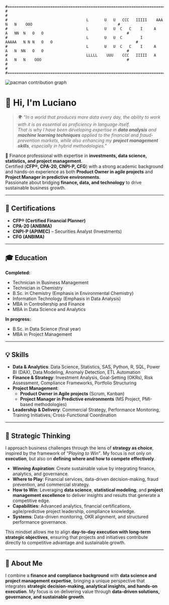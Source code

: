 ```
#===========================================================================================================================#
#                                                                                                                           #
#                                   L       U   U   CCC   IIIII    AAA    N   N    OOO                                      #
#                                   L       U   U  C   C    I     A   A   NN  N   O   O                                     #
#                                   L       U   U  C        I     AAAAA   N N N   O   O                                     #
#                                   L       U   U  C   C    I     A   A   N  NN   O   O                                     #
#                                   LLLLL    UUU    CCC   IIIII   A   A   N   N    OOO                                      #
#                                                                                                                           #
#===========================================================================================================================#
```

<picture>
  <source media="(prefers-color-scheme: dark)" srcset="https://raw.githubusercontent.com/luciano/luciano/output/pacman-contribution-graph-dark.svg">
  <source media="(prefers-color-scheme: light)" srcset="https://raw.githubusercontent.com/luciano/luciano/output/pacman-contribution-graph.svg">
  <img alt="pacman contribution graph" src="https://raw.githubusercontent.com/luciano/luciano/output/pacman-contribution-graph.svg">
</picture>

###

# 👋 Hi, I'm Luciano  

> 🌍 *"In a world that produces more data every day, the ability to work with it is as essential as proficiency in language itself.  
That is why I have been developing expertise in **data analysis** and **machine learning techniques** applied to the financial and fraud-prevention markets, while also enhancing my **project management skills**, especially in hybrid methodologies."*  

🎯 Finance professional with expertise in **investments, data science, statistics, and project management**.  
Certified (**CFP®, CPA-20, CNPI-P, CFG**) with a strong academic background and hands-on experience as both **Product Owner in agile projects** and **Project Manager in predictive environments**.  
Passionate about bridging **finance, data, and technology** to drive sustainable business growth.  

---

## 📜 Certifications  
- **CFP® (Certified Financial Planner)**  
- **CPA-20 (ANBIMA)**  
- **CNPI-P (APIMEC)** – Securities Analyst (Investments)  
- **CFG (ANBIMA)**  

---

## 🎓 Education  

**Completed:**  
- Technician in Business Management  
- Technician in Chemistry  
- B.Sc. in Chemistry (Emphasis in Environmental Chemistry)  
- Information Technology (Emphasis in Data Analysis)  
- MBA in Controllership and Finance  
- MBA in Data Science and Analytics  

**In progress:**  
- B.Sc. in Data Science (final year)  
- MBA in Project Management  

---

## 💡 Skills  

- **Data & Analytics**: Data Science, Statistics, SAS, Python, R, SQL, Power BI (DAX), Data Modeling, Anomaly Detection, ETL Automation  
- **Finance & Strategy**: Investment Analysis, Goal-Setting (OKRs), Risk Assessment, Compliance Frameworks, Portfolio Structuring  
- **Project Management**:  
  - **Product Owner in Agile projects** (Scrum, Kanban)  
  - **Project Manager in Predictive environments** (MS Project, PMI-based methodologies)  
- **Leadership & Delivery**: Commercial Strategy, Performance Monitoring, Training Initiatives, Cross-Functional Coordination  

---

## 🧭 Strategic Thinking  

I approach business challenges through the lens of **strategy as choice**, inspired by the framework of *“Playing to Win”*. My focus is not only on **execution**, but also on **defining where and how to compete effectively**.  

- **Winning Aspiration**: Create sustainable value by integrating finance, analytics, and governance.  
- **Where to Play**: Financial services, data-driven decision-making, fraud prevention, and commercial strategy.  
- **How to Win**: Leveraging **data science**, **statistical modeling**, and **project management excellence** to deliver insights and results that generate a competitive edge.  
- **Capabilities**: Advanced analytics, financial certifications, agile/predictive project leadership, compliance knowledge.  
- **Systems**: Data-driven monitoring, OKR alignment, and structured performance governance.  

This mindset allows me to align **day-to-day execution with long-term strategic objectives**, ensuring that projects and initiatives contribute directly to competitive advantage and sustainable growth.  

---

## 🚀 About Me  

I combine a **finance and compliance background** with **data science and project management expertise**, bringing a unique perspective that integrates **strategic decision-making, analytical insights, and hands-on execution**. My focus is on delivering value through **data-driven solutions, governance, and sustainable growth**.  

